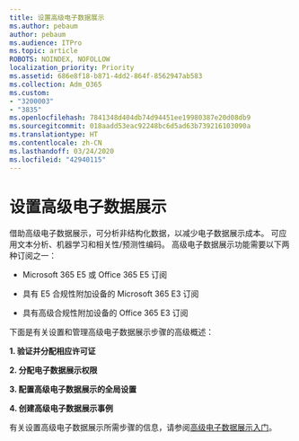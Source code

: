 ```yaml
---
title: 设置高级电子数据展示
ms.author: pebaum
author: pebaum
ms.audience: ITPro
ms.topic: article
ROBOTS: NOINDEX, NOFOLLOW
localization_priority: Priority
ms.assetid: 686e8f18-b871-4dd2-864f-8562947ab583
ms.collection: Adm_O365
ms.custom:
- "3200003"
- "3835"
ms.openlocfilehash: 7841348d404db74d94451ee19980387e20d08db9
ms.sourcegitcommit: 018aadd53eac92248bc6d5ad63b739216103090a
ms.translationtype: HT
ms.contentlocale: zh-CN
ms.lasthandoff: 03/24/2020
ms.locfileid: "42940115"
---
```

# <a name="set-up-advanced-ediscovery"></a>设置高级电子数据展示

借助高级电子数据展示，可分析非结构化数据，以减少电子数据展示成本。 可应用文本分析、机器学习和相关性/预测性编码。  高级电子数据展示功能需要以下两种订阅之一：

- Microsoft 365 E5 或 Office 365 E5 订阅

- 具有 E5 合规性附加设备的 Microsoft 365 E3 订阅

- 具有高级合规性附加设备的 Office 365 E3 订阅

下面是有关设置和管理高级电子数据展示步骤的高级概述：

**1. 验证并分配相应许可证**

**2. 分配电子数据展示权限**

**3. 配置高级电子数据展示的全局设置**

**4. 创建高级电子数据展示事例**

有关设置高级电子数据展示所需步骤的信息，请参阅[高级电子数据展示入门](https://docs.microsoft.com/microsoft-365/compliance/get-started-with-advanced-ediscovery?view=o365-worldwide)。
